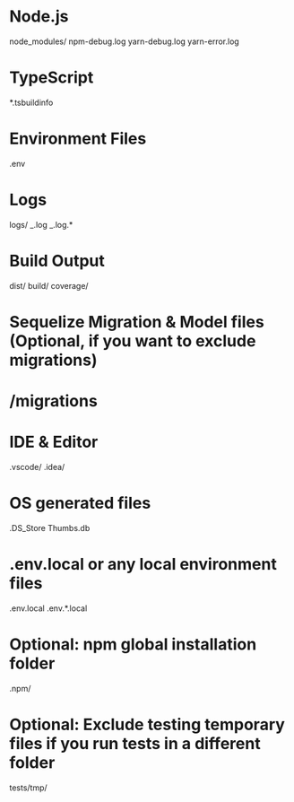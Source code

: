 # Node.js

node_modules/
npm-debug.log
yarn-debug.log
yarn-error.log

# TypeScript

\*.tsbuildinfo

# Environment Files

.env

# Logs

logs/
_.log
_.log.\*

# Build Output

dist/
build/
coverage/

# Sequelize Migration & Model files (Optional, if you want to exclude migrations)

# /migrations

# IDE & Editor

.vscode/
.idea/

# OS generated files

.DS_Store
Thumbs.db

# .env.local or any local environment files

.env.local
.env.\*.local

# Optional: npm global installation folder

.npm/

# Optional: Exclude testing temporary files if you run tests in a different folder

tests/tmp/
